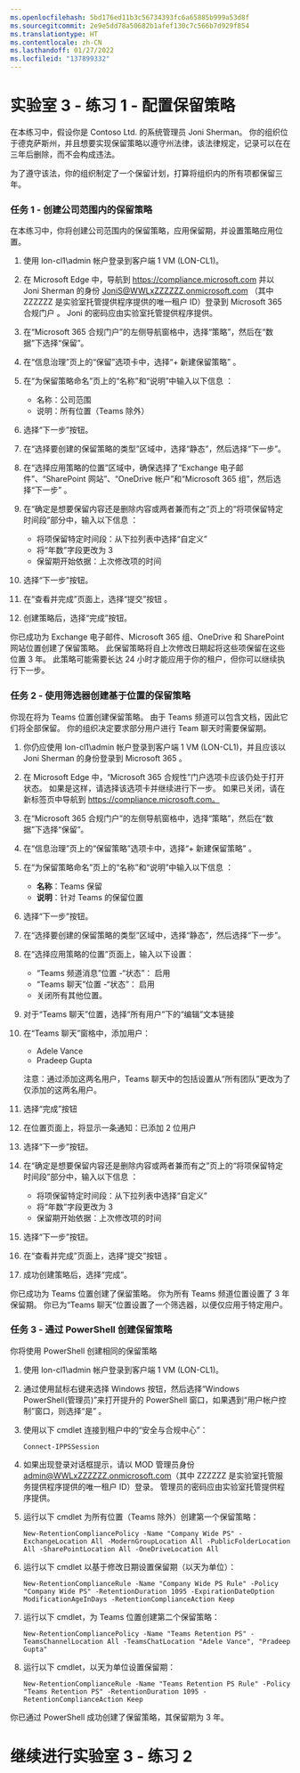 ```yaml
---
ms.openlocfilehash: 5bd176ed11b3c56734393fc6a65885b999a53d8f
ms.sourcegitcommit: 2e9e5dd78a50682b1afef130c7c566b7d929f854
ms.translationtype: HT
ms.contentlocale: zh-CN
ms.lasthandoff: 01/27/2022
ms.locfileid: "137899332"
---
```

# <a name="lab-3---exercise-1---configure-retention-policies"></a>实验室 3 - 练习 1 - 配置保留策略

在本练习中，假设你是 Contoso Ltd. 的系统管理员 Joni Sherman。 你的组织位于德克萨斯州，并且想要实现保留策略以遵守州法律，该法律规定，记录可以在在三年后删除，而不会构成违法。 

为了遵守该法，你的组织制定了一个保留计划，打算将组织内的所有项都保留三年。


### <a name="task-1--create-company-wide-retention-policy"></a>任务 1 - 创建公司范围内的保留策略

在本练习中，你将创建公司范围内的保留策略，应用保留期，并设置策略应用位置。

1. 使用 lon-cl1\admin 帐户登录到客户端 1 VM (LON-CL1)。

2. 在 Microsoft Edge 中，导航到 https://compliance.microsoft.com 并以 Joni Sherman 的身份 JoniS@WWLxZZZZZZ.onmicrosoft.com （其中 ZZZZZZ 是实验室托管提供程序提供的唯一租户 ID）登录到 Microsoft 365 合规门户  。  Joni 的密码应由实验室托管提供程序提供。

3. 在“Microsoft 365 合规门户”的左侧导航窗格中，选择“策略”，然后在“数据”下选择“保留”。

4. 在“信息治理”页上的“保留”选项卡中，选择“+ 新建保留策略”  。

5. 在“为保留策略命名”页上的“名称”和“说明”中输入以下信息  ：

    - 名称：公司范围
    - 说明：所有位置（Teams 除外）

6. 选择“下一步”按钮。  

7. 在“选择要创建的保留策略的类型”区域中，选择“静态”，然后选择“下一步”。  

8. 在“选择应用策略的位置”区域中，确保选择了“Exchange 电子邮件”、“SharePoint 网站”、“OneDrive 帐户”和“Microsoft 365 组”，然后选择“下一步” 。

9. 在“确定是想要保留内容还是删除内容或两者兼而有之”页上的“将项保留特定时间段”部分中，输入以下信息 ：

    - 将项保留特定时间段：从下拉列表中选择“自定义”
    - 将“年数”字段更改为 3
    - 保留期开始依据：上次修改项的时间

10. 选择“下一步”按钮。

11. 在“查看并完成”页面上，选择“提交”按钮 。

12. 创建策略后，选择“完成”按钮。

你已成功为 Exchange 电子邮件、Microsoft 365 组、OneDrive 和 SharePoint 网站位置创建了保留策略。 此保留策略将自上次修改日期起将这些项保留在这些位置 3 年。 此策略可能需要长达 24 小时才能应用于你的租户，但你可以继续执行下一步。

### <a name="task-2--create-location-based-retention-policies-with-filter"></a>任务 2 - 使用筛选器创建基于位置的保留策略

你现在将为 Teams 位置创建保留策略。 由于 Teams 频道可以包含文档，因此它们将全部保留。 你的组织决定要求部分用户进行 Team 聊天时需要保留期。

1. 你仍应使用 lon-cl1\admin 帐户登录到客户端 1 VM (LON-CL1)，并且应该以 Joni Sherman 的身份登录到 Microsoft 365 。 

2. 在 Microsoft Edge 中，“Microsoft 365 合规性”门户选项卡应该仍处于打开状态。 如果是这样，请选择该选项卡并继续进行下一步。 如果已关闭，请在新标签页中导航到 https://compliance.microsoft.com。

3. 在“Microsoft 365 合规门户”的左侧导航窗格中，选择“策略”，然后在“数据”下选择“保留”。

4. 在“信息治理”页上的“保留策略”选项卡中，选择“+ 新建保留策略”  。

5. 在“为保留策略命名”页上的“名称”和“说明”中输入以下信息  ：

    - **名称**：Teams 保留
    - **说明**：针对 Teams 的保留位置

6. 选择“下一步”按钮。

7. 在“选择要创建的保留策略的类型”区域中，选择“静态”，然后选择“下一步”。  

8. 在“选择应用策略的位置”页面上，输入以下设置：

    - “Teams 频道消息”位置 -“状态”： 启用 
    - “Teams 聊天”位置 -“状态”： 启用
    - 关闭所有其他位置。

9. 对于“Teams 聊天”位置，选择“所有用户”下的“编辑”文本链接  

10. 在“Teams 聊天”窗格中，添加用户： 
    - Adele Vance
    - Pradeep Gupta

    注意：通过添加这两名用户，Teams 聊天中的包括设置从“所有团队”更改为了仅添加的这两名用户。

11. 选择“完成”按钮

12. 在位置页面上，将显示一条通知：已添加 2 位用户

13. 选择“下一步”按钮。

14. 在“确定是想要保留内容还是删除内容或两者兼而有之”页上的“将项保留特定时间段”部分中，输入以下信息 ：

    - 将项保留特定时间段：从下拉列表中选择“自定义”
    - 将“年数”字段更改为 3
    - 保留期开始依据：上次修改项的时间


15. 选择“下一步”按钮。

16. 在“查看并完成”页面上，选择“提交”按钮 。

17. 成功创建策略后，选择“完成”。

你已成功为 Teams 位置创建了保留策略。 你为所有 Teams 频道位置设置了 3 年保留期。 你已为“Teams 聊天”位置设置了一个筛选器，以便仅应用于特定用户。

### <a name="task-3--create-retention-policy-via-powershell"></a>任务 3 - 通过 PowerShell 创建保留策略

你将使用 PowerShell 创建相同的保留策略

1. 使用 lon-cl1\admin 帐户登录到客户端 1 VM (LON-CL1)。

2. 通过使用鼠标右键来选择 Windows 按钮，然后选择“Windows PowerShell(管理员)”来打开提升的 PowerShell 窗口，如果遇到“用户帐户控制”窗口，则选择“是” 。

3. 使用以下 cmdlet 连接到租户中的“安全与合规中心”：

    `Connect-IPPSSession`

4. 如果出现登录对话框提示，请以 MOD 管理员身份 admin@WWLxZZZZZZ.onmicrosoft.com（其中 ZZZZZZ 是实验室托管服务提供程序提供的唯一租户 ID）登录。  管理员的密码应由实验室托管提供程序提供。

5. 运行以下 cmdlet 为所有位置（Teams 除外）创建第一个保留策略：

    `New-RetentionCompliancePolicy -Name "Company Wide PS" -ExchangeLocation All -ModernGroupLocation All -PublicFolderLocation All -SharePointLocation All -OneDriveLocation All`

6. 运行以下 cmdlet 以基于修改日期设置保留期（以天为单位）：
    
    `New-RetentionComplianceRule -Name "Company Wide PS Rule" -Policy "Company Wide PS" -RetentionDuration 1095 -ExpirationDateOption ModificationAgeInDays -RetentionComplianceAction Keep`

7. 运行以下 cmdlet，为 Teams 位置创建第二个保留策略：

    `New-RetentionCompliancePolicy -Name "Teams Retention PS" -TeamsChannelLocation All -TeamsChatLocation "Adele Vance", "Pradeep Gupta"`

8. 运行以下 cmdlet，以天为单位设置保留期：

    `New-RetentionComplianceRule -Name "Teams Retention PS Rule" -Policy "Teams Retention PS" -RetentionDuration 1095 -RetentionComplianceAction Keep`

你已通过 PowerShell 成功创建了保留策略，其保留期为 3 年。

# <a name="proceed-to-lab-3---exercise-2"></a>继续进行实验室 3 - 练习 2
